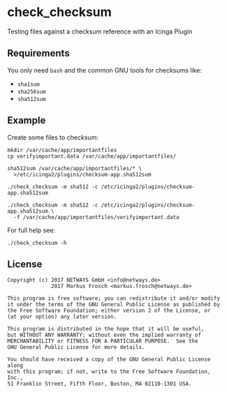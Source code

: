 check_checksum
==============

Testing files against a checksum reference with an Icinga Plugin

## Requirements

You only need `bash` and the common GNU tools for checksums like:

* `sha1sum`
* `sha256sum`
* `sha512sum`

## Example

Create some files to checksum:

    mkdir /var/cache/app/importantfiles
    cp verifyimportant.data /var/cache/app/importantfiles/

    sha512sum /var/cache/app/importantfiles/* \
      >/etc/icinga2/plugins/checksum-app.sha512sum

    ./check_checksum -m sha512 -c /etc/icinga2/plugins/checksum-app.sha512sum

    ./check_checksum -m sha512 -c /etc/icinga2/plugins/checksum-app.sha512sum \
      -f /var/cache/app/importantfiles/verifyimportant.data

For full help see:

    ./check_checksum -h

## License

    Copyright (c) 2017 NETWAYS GmbH <info@netways.de>
                  2017 Markus Frosch <markus.frosch@netways.de>

    This program is free software; you can redistribute it and/or modify
    it under the terms of the GNU General Public License as published by
    the Free Software Foundation; either version 2 of the License, or
    (at your option) any later version.

    This program is distributed in the hope that it will be useful,
    but WITHOUT ANY WARRANTY; without even the implied warranty of
    MERCHANTABILITY or FITNESS FOR A PARTICULAR PURPOSE.  See the
    GNU General Public License for more details.

    You should have received a copy of the GNU General Public License along
    with this program; if not, write to the Free Software Foundation, Inc.,
    51 Franklin Street, Fifth Floor, Boston, MA 02110-1301 USA.
